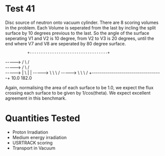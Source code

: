 Test 41
=====================
Disc source of neutron onto vacuum cylinder. There are 8 scoring volumes in
the problem. Each Volume is seperated from the last by incling the split surface
by 10 degrees previous to the last. So the angle of the surface seperating
V1 and V2 is 10 degree, from V2 to V3 is 20 degrees, until the end where V7 and
V8 are seperated by 80 degree surface.

              +-----------------------------------+   
  ----->     /         \                         / \
  ----->    /           \                       /   \
  ----->   |             \                     |     | 
  ----->    \             \                     \   /
  ----->     \             \                     \ /
              +-----------------------------------+
            10.0                                182.0

Again, normalising the area of each surface to be 1.0, we expect the flux 
crossing each surface to be given by 1/cos(theta). We expect excellent agreement
in this benchmark.
           
Quantities Tested
=====================
* Proton Irradiation
* Medium energy irradiation
* USRTRACK scoring
* Transport in Vacuum